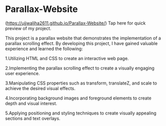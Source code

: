 # Parallax-Website

(https://ujjwaljha2611.github.io/Parallax-Website/) Tap here for quick preview of my project.

This project is a parallax website that demonstrates the implementation of a parallax scrolling effect. By developing this project, I have gained valuable experience and learned the following:

1.Utilizing HTML and CSS to create an interactive web page.

2.Implementing the parallax scrolling effect to create a visually engaging user experience.

3.Manipulating CSS properties such as transform, translateZ, and scale to achieve the desired visual effects.

4.Incorporating background images and foreground elements to create depth and visual interest.

5.Applying positioning and styling techniques to create visually appealing sections and text overlays.
